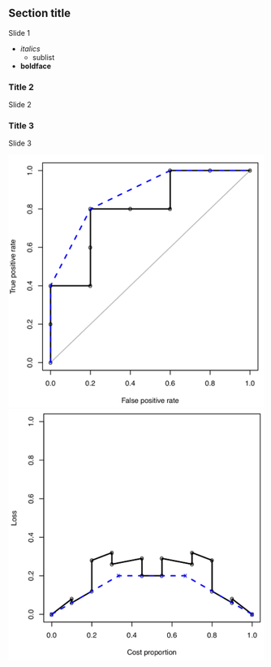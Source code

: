 ## Section title

Slide 1
- *italics*
  - sublist
- **boldface**


### Title 2

Slide 2


### Title 3
Slide 3

![ROC curve](img/CC1.png) <!-- .element height="40%" width="40%" -->
![Cost curve](img/CC2.png) <!-- .element height="40%" width="40%" -->